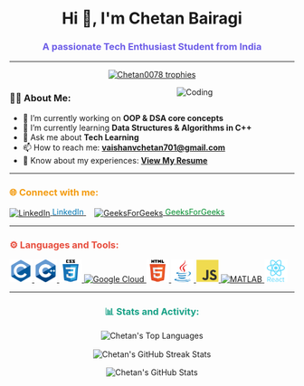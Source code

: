 <h1 align="center">Hi 👋, I'm Chetan Bairagi</h1>
<h3 align="center" style="color: #6c5ce7;">A passionate Tech Enthusiast Student from India</h3>

---

<p align="center"> 
  <a href="https://github.com/ryo-ma/github-profile-trophy">
    <img src="https://github-profile-trophy.vercel.app/?username=Chetan0078&theme=onestar&margin-w=15" alt="Chetan0078 trophies" />
  </a> 
</p>

<img align="right" alt="Coding" width="208" src="https://media.tenor.com/hia7bVBU48QAAAAi/grok-chatgpt.gif">

### 👨‍💻 About Me:
- 🔭 I’m currently working on **OOP & DSA core concepts**
- 🌱 I’m currently learning **Data Structures & Algorithms in C++**
- 💬 Ask me about **Tech Learning**
- 📫 How to reach me: **vaishanvchetan701@gmail.com**
- 📄 Know about my experiences: [**View My Resume**](.............)

---

<h3 align="left" style="color: #f39c12;">🌐 Connect with me:</h3>
<p align="left">
  <a href="https://www.linkedin.com/in/chetan-bairagi-b9505827b/" target="_blank" style="margin-right: 15px;">
    <img align="center" src="https://raw.githubusercontent.com/rahuldkjain/github-profile-readme-generator/master/src/images/icons/Social/linked-in-alt.svg" alt="LinkedIn" height="30" width="40" />
    <span style="color: #0077B5;">LinkedIn</span>
  </a>
  <a href="https://www.geeksforgeeks.org/user/vaishnavco8rj/" target="_blank">
    <img align="center" src="https://raw.githubusercontent.com/rahuldkjain/github-profile-readme-generator/master/src/images/icons/Social/geeks-for-geeks.svg" alt="GeeksForGeeks" height="30" width="40" />
    <span style="color: #008F2E;">GeeksForGeeks</span>
  </a>
</p>

---

<h3 align="left" style="color: #e74c3c;">⚙️ Languages and Tools:</h3>
<p align="left"> 
  <a href="https://www.cprogramming.com/" target="_blank"> 
    <img src="https://raw.githubusercontent.com/devicons/devicon/master/icons/c/c-original.svg" alt="C" width="40" height="40" />
  </a> 
  <a href="https://www.w3schools.com/cpp/" target="_blank"> 
    <img src="https://raw.githubusercontent.com/devicons/devicon/master/icons/cplusplus/cplusplus-original.svg" alt="C++" width="40" height="40" />
  </a> 
  <a href="https://www.w3schools.com/css/" target="_blank"> 
    <img src="https://raw.githubusercontent.com/devicons/devicon/master/icons/css3/css3-original-wordmark.svg" alt="CSS3" width="40" height="40" />
  </a> 
  <a href="https://cloud.google.com" target="_blank"> 
    <img src="https://www.vectorlogo.zone/logos/google_cloud/google_cloud-icon.svg" alt="Google Cloud" width="40" height="40" />
  </a> 
  <a href="https://www.w3.org/html/" target="_blank"> 
    <img src="https://raw.githubusercontent.com/devicons/devicon/master/icons/html5/html5-original-wordmark.svg" alt="HTML5" width="40" height="40" />
  </a> 
  <a href="https://www.java.com" target="_blank"> 
    <img src="https://raw.githubusercontent.com/devicons/devicon/master/icons/java/java-original.svg" alt="Java" width="40" height="40" />
  </a> 
  <a href="https://developer.mozilla.org/en-US/docs/Web/JavaScript" target="_blank"> 
    <img src="https://raw.githubusercontent.com/devicons/devicon/master/icons/javascript/javascript-original.svg" alt="JavaScript" width="40" height="40" />
  </a> 
  <a href="https://www.mathworks.com/" target="_blank"> 
    <img src="https://upload.wikimedia.org/wikipedia/commons/2/21/Matlab_Logo.png" alt="MATLAB" width="40" height="40" />
  </a> 
  <a href="https://reactjs.org/" target="_blank"> 
    <img src="https://raw.githubusercontent.com/devicons/devicon/master/icons/react/react-original-wordmark.svg" alt="React" width="40" height="40" />
  </a> 
</p>

---

<h3 align="center" style="color: #16a085;">📊 Stats and Activity:</h3>

<p align="center">
  <img align="center" src="https://github-readme-stats.vercel.app/api/top-langs?username=Chetan0078&show_icons=true&locale=en&layout=compact&theme=radical" alt="Chetan's Top Languages" />
</p>

<p align="center">
  <img align="center" src="https://streak-stats.demolab.com?user=Chetan0078&theme=radical&hide_border=true" alt="Chetan's GitHub Streak Stats" />
</p>

<p align="center">
  <img align="center" src="https://github-readme-stats.vercel.app/api?username=Chetan0078&show_icons=true&locale=en&theme=radical" alt="Chetan's GitHub Stats" />
</p>
